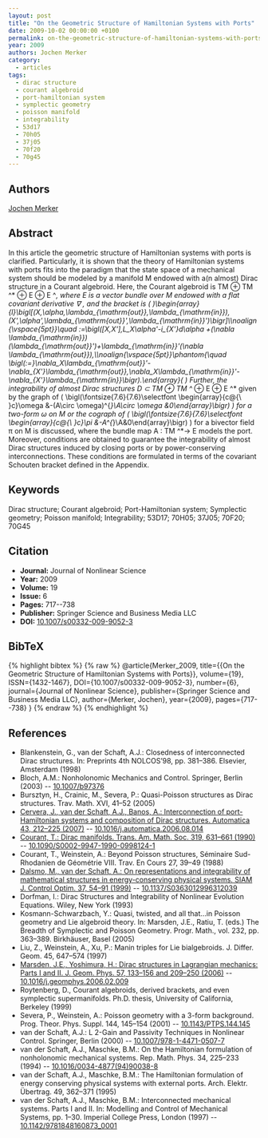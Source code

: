 ```yaml
---
layout: post
title: "On the Geometric Structure of Hamiltonian Systems with Ports"
date: 2009-10-02 00:00:00 +0100
permalink: on-the-geometric-structure-of-hamiltonian-systems-with-ports
year: 2009
authors: Jochen Merker
category:
  - articles
tags:
  - dirac structure
  - courant algebroid
  - port-hamiltonian system
  - symplectic geometry
  - poisson manifold
  - integrability
  - 53d17
  - 70h05
  - 37j05
  - 70f20
  - 70g45
---
```

 
## Authors
[Jochen Merker](authors/jochen_merker)
 
## Abstract
In this article the geometric structure of Hamiltonian systems with ports is clarified. Particularly, it is shown that the theory of Hamiltonian systems with ports fits into the paradigm that the state space of a mechanical system should be modeled by a manifold M endowed with a(n almost) Dirac structure in a Courant algebroid. Here, the Courant algebroid is TM ⊕ TM ^* ⊕ E ⊕ E ^*, where E is a vector bundle over M endowed with a flat covariant derivative ∇ , and the bracket is \(  \)\begin{array}{l}\bigl[(X,\alpha,\lambda_{\mathrm{out}},\lambda_{\mathrm{in}}),(X',\alpha',\lambda_{\mathrm{out}}',\lambda_{\mathrm{in}}')\bigr]\\\noalign{\vspace{5pt}}\quad :=\bigl([X,X'],L_X\alpha'-i_{X'}d\alpha +(\nabla \lambda_{\mathrm{in}})(\lambda_{\mathrm{out}}')+\lambda_{\mathrm{in}}'(\nabla \lambda_{\mathrm{out}}),\\\noalign{\vspace{5pt}}\phantom{\quad \bigl(:=}\nabla_X\lambda_{\mathrm{out}}'-\nabla_{X'}\lambda_{\mathrm{out}},\nabla_X\lambda_{\mathrm{in}}'-\nabla_{X'}\lambda_{\mathrm{in}}\bigr).\end{array}\(  \) Further, the integrability of almost Dirac structures D ⊂ TM ⊕ TM ^* ⊕ E ⊕ E ^* given by the graph of \( \bigl(\fontsize{7.6}{7.6}\selectfont \begin{array}{c@{\ }c}\omega &-(A\circ \omega)^{*}\\A\circ \omega &0\end{array}\bigr) \) for a two-form ω on M or the cograph of \( \bigl(\fontsize{7.6}{7.6}\selectfont \begin{array}{c@{\ }c}\pi &-A^{*}\\A&0\end{array}\bigr) \) for a bivector field π on M is discussed, where the bundle map A : TM ^*→ E models the port. Moreover, conditions are obtained to guarantee the integrability of almost Dirac structures induced by closing ports or by power-conserving interconnections. These conditions are formulated in terms of the covariant Schouten bracket defined in the Appendix.
 
## Keywords
Dirac structure; Courant algebroid; Port-Hamiltonian system; Symplectic geometry; Poisson manifold; Integrability; 53D17; 70H05; 37J05; 70F20; 70G45
 
## Citation
- **Journal:** Journal of Nonlinear Science
- **Year:** 2009
- **Volume:** 19
- **Issue:** 6
- **Pages:** 717--738
- **Publisher:** Springer Science and Business Media LLC
- **DOI:** [10.1007/s00332-009-9052-3](https://doi.org/10.1007/s00332-009-9052-3)
 
## BibTeX
{% highlight bibtex %}
{% raw %}
@article{Merker_2009,
  title={{On the Geometric Structure of Hamiltonian Systems with Ports}},
  volume={19},
  ISSN={1432-1467},
  DOI={10.1007/s00332-009-9052-3},
  number={6},
  journal={Journal of Nonlinear Science},
  publisher={Springer Science and Business Media LLC},
  author={Merker, Jochen},
  year={2009},
  pages={717--738}
}
{% endraw %}
{% endhighlight %}
 
## References
- Blankenstein, G., van der Schaft, A.J.: Closedness of interconnected Dirac structures. In: Preprints 4th NOLCOS’98, pp. 381–386. Elsevier, Amsterdam (1998)
- Bloch, A.M.: Nonholonomic Mechanics and Control. Springer, Berlin (2003) -- [10.1007/b97376](https://doi.org/10.1007/b97376)
- Bursztyn, H., Crainic, M., Severa, P.: Quasi-Poisson structures as Dirac structures. Trav. Math. XVI, 41–52 (2005)
- [Cervera, J., van der Schaft, A.J., Banos, A.: Interconnection of port-Hamiltonian systems and composition of Dirac structures. Automatica 43, 212–225 (2007)](interconnection-of-port-hamiltonian-systems-and-composition-of-dirac-structures) -- [10.1016/j.automatica.2006.08.014](https://doi.org/10.1016/j.automatica.2006.08.014)
- [Courant, T.: Dirac manifolds. Trans. Am. Math. Soc. 319, 631–661 (1990)](dirac-manifolds) -- [10.1090/S0002-9947-1990-0998124-1](https://doi.org/10.1090/S0002-9947-1990-0998124-1)
- Courant, T., Weinstein, A.: Beyond Poisson structures, Séminaire Sud-Rhodanien de Géométrie VIII. Trav. En Cours 27, 39–49 (1988)
- [Dalsmo, M., van der Schaft, A.: On representations and integrability of mathematical structures in energy-conserving physical systems. SIAM J. Control Optim. 37, 54–91 (1999)](on-representations-and-integrability-of-mathematical-structures-in-energy-conserving-physical-systems) -- [10.1137/S0363012996312039](https://doi.org/10.1137/S0363012996312039)
- Dorfman, I.: Dirac Structures and Integrability of Nonlinear Evolution Equations. Wiley, New York (1993)
- Kosmann-Schwarzbach, Y.: Quasi, twisted, and all that…in Poisson geometry and Lie algebroid theory. In: Marsden, J.E., Ratiu, T. (eds.) The Breadth of Symplectic and Poisson Geometry. Progr. Math., vol. 232, pp. 363–389. Birkhäuser, Basel (2005)
- Liu, Z., Weinstein, A., Xu, P.: Manin triples for Lie bialgebroids. J. Differ. Geom. 45, 647–574 (1997)
- [Marsden, J.E., Yoshimura, H.: Dirac structures in Lagrangian mechanics: Parts I and II. J. Geom. Phys. 57, 133–156 and 209–250 (2006)](dirac-structures-in-lagrangian-mechanics-part-i-implicit-lagrangian-systems) -- [10.1016/j.geomphys.2006.02.009](https://doi.org/10.1016/j.geomphys.2006.02.009)
- Roytenberg, D., Courant algebroids, derived brackets, and even symplectic supermanifolds. Ph.D. thesis, University of California, Berkeley (1999)
- Severa, P., Weinstein, A.: Poisson geometry with a 3-form background. Prog. Theor. Phys. Suppl. 144, 145–154 (2001) -- [10.1143/PTPS.144.145](https://doi.org/10.1143/PTPS.144.145)
- van der Schaft, A.J.: L 2-Gain and Passivity Techniques in Nonlinear Control. Springer, Berlin (2000) -- [10.1007/978-1-4471-0507-7](https://doi.org/10.1007/978-1-4471-0507-7)
- van der Schaft, A.J., Maschke, B.M.: On the Hamiltonian formulation of nonholonomic mechanical systems. Rep. Math. Phys. 34, 225–233 (1994) -- [10.1016/0034-4877(94)90038-8](https://doi.org/10.1016/0034-4877(94)90038-8)
- van der Schaft, A.J., Maschke, B.M.: The Hamiltonian formulation of energy conserving physical systems with external ports. Arch. Elektr. Übertrag. 49, 362–371 (1995)
- van der Schaft, A.J., Maschke, B.M.: Interconnected mechanical systems. Parts I and II. In: Modelling and Control of Mechanical Systems, pp. 1–30. Imperial College Press, London (1997) -- [10.1142/9781848160873_0001](https://doi.org/10.1142/9781848160873_0001)

